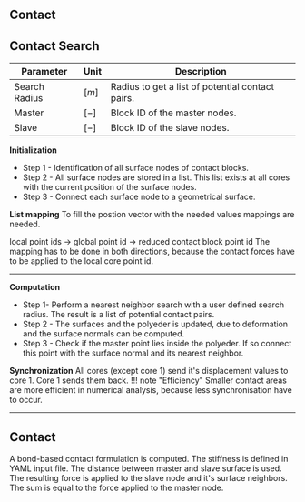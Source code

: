 ## Contact
## Contact Search

| Parameter | Unit | Description |
|---|---|---|
|Search Radius | $[m]$| Radius to get a list of potential contact pairs.|
|Master| $[-]$| Block ID of the master nodes. |
|Slave | $[-]$| Block ID of the slave nodes.|
**Initialization**

- Step 1 -
Identification of all surface nodes of contact blocks.
- Step 2 -
All surface nodes are stored in a list. This list exists at all cores with the current position of the surface nodes.
- Step 3 -
Connect each surface node to a geometrical surface.

**List mapping**
To fill the postion vector with the needed values mappings are needed.

local point ids -> global point id -> reduced contact block point id
The mapping has to be done in both directions, because the contact forces have to be applied to the local core point id.



---

**Computation**

- Step 1-
Perform a nearest neighbor search with a user defined search radius. The result is a list of potential contact pairs.
- Step 2 -
The surfaces and the polyeder is updated, due to deformation and the surface normals can be computed.
- Step 3 -
Check if the master point lies inside the polyeder. If so connect this point with the surface normal and its nearest neighbor.

**Synchronization**
All cores (except core 1) send it's displacement values to core 1. Core 1 sends them back.
!!! note "Efficiency"
    Smaller contact areas are more efficient in numerical analysis, because less synchronisation have to occur.

----

## Contact
A bond-based contact formulation is computed. The stiffness is defined in YAML input file. The distance between master and slave surface is used. The resulting force is applied to the slave node and it's surface neighbors. The sum is equal to the force applied to the master node.
